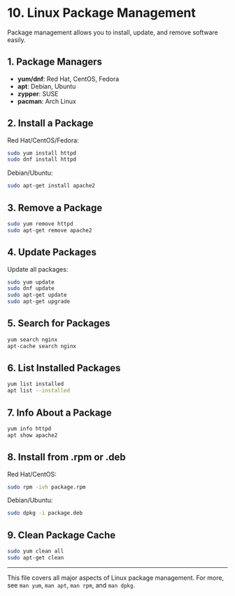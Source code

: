 
# 10. Linux Package Management

Package management allows you to install, update, and remove software easily.

## 1. Package Managers
- **yum/dnf**: Red Hat, CentOS, Fedora
- **apt**: Debian, Ubuntu
- **zypper**: SUSE
- **pacman**: Arch Linux

## 2. Install a Package
Red Hat/CentOS/Fedora:
```bash
sudo yum install httpd
sudo dnf install httpd
```
Debian/Ubuntu:
```bash
sudo apt-get install apache2
```

## 3. Remove a Package
```bash
sudo yum remove httpd
sudo apt-get remove apache2
```

## 4. Update Packages
Update all packages:
```bash
sudo yum update
sudo dnf update
sudo apt-get update
sudo apt-get upgrade
```

## 5. Search for Packages
```bash
yum search nginx
apt-cache search nginx
```

## 6. List Installed Packages
```bash
yum list installed
apt list --installed
```

## 7. Info About a Package
```bash
yum info httpd
apt show apache2
```

## 8. Install from .rpm or .deb
Red Hat/CentOS:
```bash
sudo rpm -ivh package.rpm
```
Debian/Ubuntu:
```bash
sudo dpkg -i package.deb
```

## 9. Clean Package Cache
```bash
sudo yum clean all
sudo apt-get clean
```

---

This file covers all major aspects of Linux package management. For more, see `man yum`, `man apt`, `man rpm`, and `man dpkg`.
